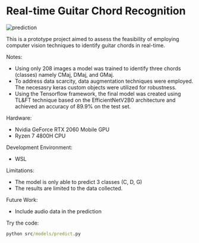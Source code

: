 Real-time Guitar Chord Recognition
==================================

![prediction](https://github.com/djbacad/guitar-chord-recognition/assets/61301478/c916eee2-7752-486b-b8d4-5d5839b30772)

This is a prototype project aimed to assess the feasibility of employing computer vision techniques to identify guitar chords in real-time.

Notes:
- Using only 208 images a model was trained to identify three chords (classes) namely CMaj, DMaj, and GMaj.
- To address data scarcity, data augmentation techniques were employed. The necesasry keras custom objects were utilized for robustness.
- Using the Tensorflow framework, the final model was created using TL&FT technique based on the EfficientNetV2B0 architecture and achieved an accuracy of 89.9% on the test set.

Hardware: 
- Nvidia GeForce RTX 2060 Mobile GPU
- Ryzen 7 4800H CPU

Development Environment:
- WSL

Limitations:
- The model is only able to predict 3 classes (C, D, G)
- The results are limited to the data collected.

Future Work:
- Include audio data in the prediction

Try the code:
```cmd
python src/models/predict.py
